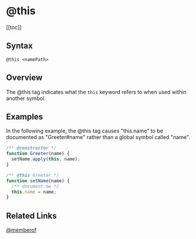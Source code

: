 # @this

[[toc]]

## Syntax

`@this <namePath>`

## Overview

The @this tag indicates what the `this` keyword refers to when used within another symbol.

## Examples

In the following example, the @this tag causes "this.name" to be documented as "Greeter#name" rather than a global symbol called "name".

```js
/** @constructor */
function Greeter(name) {
  setName.apply(this, name);
}

/** @this Greeter */
function setName(name) {
  /** document me */
  this.name = name;
}
```

## Related Links

[@memberof](./memberof.md)
